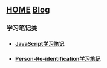 
## [HOME](./)   [Blog](./)

### 学习笔记类

  - #### [JavaScript学习笔记](./JavaScript)

  - #### [Person-Re-identification学习笔记](./Person-Re-identification)
